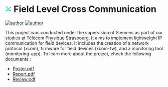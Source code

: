 # <img src="assets/xcom.png" alt="Logo" width="4%"/> Field Level Cross Communication

[![author](https://img.shields.io/badge/author-EthanAndreas-blue)](https://github.com/EthanAndreas)
[![author](https://img.shields.io/badge/author-LosKeeper-blue)](https://github.com/LosKeeper)

This project was conducted under the supervision of Siemens as part of our studies at Télécom Physique Strasbourg. It aims to implement lightweight IP communication for field devices. It includes the creation of a network protocol (xcom), firmware for field devices (xcom-fw), and a monitoring tool (monitoring-app).
To learn more about the project, check the following documents :
- [Poster.pdf](Poster.pdf)
- [Report.pdf](Report.pdf)
- [Review.pdf](Review.pdf)
